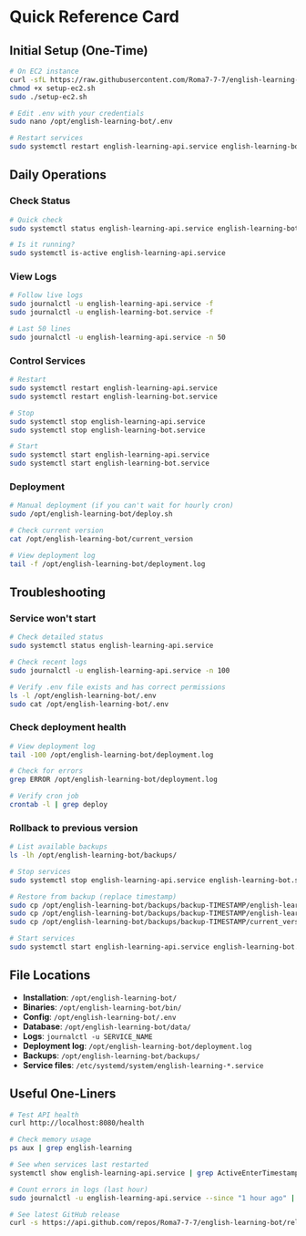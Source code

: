 # Quick Reference Card

## Initial Setup (One-Time)
```bash
# On EC2 instance
curl -sfL https://raw.githubusercontent.com/Roma7-7-7/english-learning-bot/main/deployment/setup-ec2.sh -o setup-ec2.sh
chmod +x setup-ec2.sh
sudo ./setup-ec2.sh

# Edit .env with your credentials
sudo nano /opt/english-learning-bot/.env

# Restart services
sudo systemctl restart english-learning-api.service english-learning-bot.service
```

## Daily Operations

### Check Status
```bash
# Quick check
sudo systemctl status english-learning-api.service english-learning-bot.service

# Is it running?
sudo systemctl is-active english-learning-api.service
```

### View Logs
```bash
# Follow live logs
sudo journalctl -u english-learning-api.service -f
sudo journalctl -u english-learning-bot.service -f

# Last 50 lines
sudo journalctl -u english-learning-api.service -n 50
```

### Control Services
```bash
# Restart
sudo systemctl restart english-learning-api.service
sudo systemctl restart english-learning-bot.service

# Stop
sudo systemctl stop english-learning-api.service
sudo systemctl stop english-learning-bot.service

# Start
sudo systemctl start english-learning-api.service
sudo systemctl start english-learning-bot.service
```

### Deployment
```bash
# Manual deployment (if you can't wait for hourly cron)
sudo /opt/english-learning-bot/deploy.sh

# Check current version
cat /opt/english-learning-bot/current_version

# View deployment log
tail -f /opt/english-learning-bot/deployment.log
```

## Troubleshooting

### Service won't start
```bash
# Check detailed status
sudo systemctl status english-learning-api.service

# Check recent logs
sudo journalctl -u english-learning-api.service -n 100

# Verify .env file exists and has correct permissions
ls -l /opt/english-learning-bot/.env
sudo cat /opt/english-learning-bot/.env
```

### Check deployment health
```bash
# View deployment log
tail -100 /opt/english-learning-bot/deployment.log

# Check for errors
grep ERROR /opt/english-learning-bot/deployment.log

# Verify cron job
crontab -l | grep deploy
```

### Rollback to previous version
```bash
# List available backups
ls -lh /opt/english-learning-bot/backups/

# Stop services
sudo systemctl stop english-learning-api.service english-learning-bot.service

# Restore from backup (replace timestamp)
sudo cp /opt/english-learning-bot/backups/backup-TIMESTAMP/english-learning-api /opt/english-learning-bot/bin/
sudo cp /opt/english-learning-bot/backups/backup-TIMESTAMP/english-learning-bot /opt/english-learning-bot/bin/
sudo cp /opt/english-learning-bot/backups/backup-TIMESTAMP/current_version /opt/english-learning-bot/

# Start services
sudo systemctl start english-learning-api.service english-learning-bot.service
```

## File Locations
- **Installation**: `/opt/english-learning-bot/`
- **Binaries**: `/opt/english-learning-bot/bin/`
- **Config**: `/opt/english-learning-bot/.env`
- **Database**: `/opt/english-learning-bot/data/`
- **Logs**: `journalctl -u SERVICE_NAME`
- **Deployment log**: `/opt/english-learning-bot/deployment.log`
- **Backups**: `/opt/english-learning-bot/backups/`
- **Service files**: `/etc/systemd/system/english-learning-*.service`

## Useful One-Liners
```bash
# Test API health
curl http://localhost:8080/health

# Check memory usage
ps aux | grep english-learning

# See when services last restarted
systemctl show english-learning-api.service | grep ActiveEnterTimestamp

# Count errors in logs (last hour)
sudo journalctl -u english-learning-api.service --since "1 hour ago" | grep -i error | wc -l

# See latest GitHub release
curl -s https://api.github.com/repos/Roma7-7-7/english-learning-bot/releases/latest | grep tag_name
```
